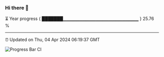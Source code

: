 ### Hi there 👋

⏳ Year progress { ███████▁▁▁▁▁▁▁▁▁▁▁▁▁▁▁▁▁▁▁▁▁▁▁ } 25.76 %

---

⏰ Updated on Thu, 04 Apr 2024 06:19:37 GMT

![Progress Bar CI](https://github.com/liununu/liununu/workflows/Progress%20Bar%20CI/badge.svg)

